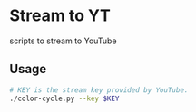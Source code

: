 # Stream to YT

scripts to stream to YouTube


## Usage

```sh
# KEY is the stream key provided by YouTube.
./color-cycle.py --key $KEY
```
